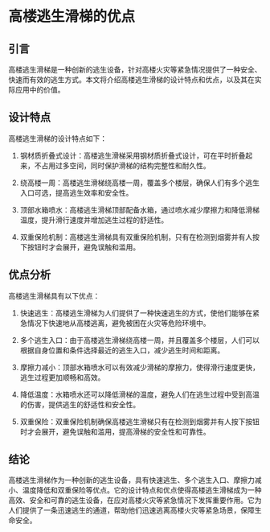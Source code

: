 
# 高楼逃生滑梯的优点

## 引言

高楼逃生滑梯是一种创新的逃生设备，针对高楼火灾等紧急情况提供了一种安全、快速而有效的逃生方式。本文将介绍高楼逃生滑梯的设计特点和优点，以及其在实际应用中的价值。

## 设计特点

高楼逃生滑梯的设计特点如下：

1. 钢材质折叠式设计：高楼逃生滑梯采用钢材质折叠式设计，可在平时折叠起来，不占用过多空间，同时保护滑梯的结构完整性和耐久性。

2. 绕高楼一周：高楼逃生滑梯绕高楼一周，覆盖多个楼层，确保人们有多个逃生入口可选，提高逃生效率和安全性。

3. 顶部水箱喷水：高楼逃生滑梯顶部配备水箱，通过喷水减少摩擦力和降低滑梯温度，提升滑行速度并增加逃生过程的舒适性。

4. 双重保险机制：高楼逃生滑梯具有双重保险机制，只有在检测到烟雾并有人按下按钮时才会展开，避免误触和滥用。

## 优点分析

高楼逃生滑梯具有以下优点：

1. 快速逃生：高楼逃生滑梯为人们提供了一种快速逃生的方式，使他们能够在紧急情况下快速地从高楼逃离，避免被困在火灾等危险环境中。

2. 多个逃生入口：由于高楼逃生滑梯绕高楼一周，并且覆盖多个楼层，人们可以根据自身位置和条件选择最近的逃生入口，减少逃生时间和距离。

3. 摩擦力减小：顶部水箱喷水可以有效减少滑梯的摩擦力，使得滑行速度更快，逃生过程更加顺畅和高效。

4. 降低温度：水箱喷水还可以降低滑梯的温度，避免人们在逃生过程中受到高温的伤害，提供逃生的舒适性和安全性。

5. 双重保险：双重保险机制确保高楼逃生滑梯只有在检测到烟雾并有人按下按钮时才会展开，避免误触和滥用，提高滑梯的安全性和可靠性。

## 结论

高楼逃生滑梯作为一种创新的逃生设备，具有快速逃生、多个逃生入口、摩擦力减小、温度降低和双重保险等优点。它的设计特点和优点使得高楼逃生滑梯成为一种高效、安全和可靠的逃生设备，在应对高楼火灾等紧急情况下发挥重要作用。它为人们提供了一条迅速逃生的通道，帮助他们迅速逃离高楼火灾等紧急场景，保障生命安全。
